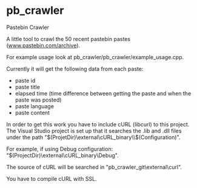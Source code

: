 # pb_crawler
Pastebin Crawler

A little tool to crawl the 50 recent pastebin pastes (www.pastebin.com/archive).

For example usage look at pb_crawler/pb_crawler/example_usage.cpp.

Currently it will get the following data from each paste:
- paste id
- paste title
- elapsed time (time difference between getting the paste and when the paste was posted)
- paste language
- paste content

In order to get this work you have to include cURL (libcurl) to this project.
The Visual Studio project is set up that it searches the .lib and .dll files under the path
"$(ProjetDir)\external\cURL_binary\\$(Configuration)".

For example, if using Debug configuration:
"$(ProjectDir)\external\cURL_binary\Debug".

The source of cURL will be searched in "pb_crawler_git\external\curl".

You have to compile cURL with SSL.
